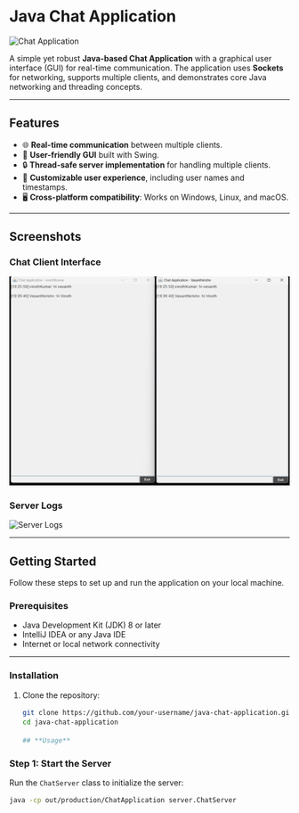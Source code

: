 # **Java Chat Application**

![Chat Application](https://via.placeholder.com/800x400.png?text=Java+Chat+Application)

A simple yet robust **Java-based Chat Application** with a graphical user interface (GUI) for real-time communication. The application uses **Sockets** for networking, supports multiple clients, and demonstrates core Java networking and threading concepts.

---

## **Features**

- 🌐 **Real-time communication** between multiple clients.
- 💬 **User-friendly GUI** built with Swing.
- 🔒 **Thread-safe server implementation** for handling multiple clients.
- 🚀 **Customizable user experience**, including user names and timestamps.
- 🖥️ **Cross-platform compatibility**: Works on Windows, Linux, and macOS.

---

## **Screenshots**

### **Chat Client Interface**
![Chat Interface](https://github.com/Vinoth-Kumar-N/Chat-App-Java/blob/main/images/img1.png)

### **Server Logs**
![Server Logs](https://via.placeholder.com/600x300.png?text=Server+Logs)

---

## **Getting Started**

Follow these steps to set up and run the application on your local machine.

### **Prerequisites**

- Java Development Kit (JDK) 8 or later
- IntelliJ IDEA or any Java IDE
- Internet or local network connectivity

---

### **Installation**

1. Clone the repository:
   ```bash
   git clone https://github.com/your-username/java-chat-application.git
   cd java-chat-application

   ## **Usage**

### **Step 1: Start the Server**
Run the `ChatServer` class to initialize the server:
```bash
java -cp out/production/ChatApplication server.ChatServer

